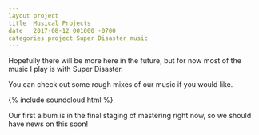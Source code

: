 ```yaml
---
layout project
title  Musical Projects
date   2017-08-12 001000 -0700
categories project Super Disaster music
---
```


Hopefully there will be more here in the future, but for now most of the music I play is with Super Disaster.

You can check out some rough mixes of our music if you would like.

{% include soundcloud.html %}

Our first album is in the final staging of mastering right now, so we should have news on this soon!
